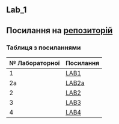 Lab_1
---
Посилання на [репозиторій](https://github.com/YarynaPavlovska00/Information-systems-programming-technologies)
---
### Таблиця з посиланнями
|№ Лабораторної|Посилання|
|---|---|
|1|[LAB1](https://github.com/YarynaPavlovska00/Information-systems-programming-technologies/tree/main/Lab_1)|
|2a|[LAB2a](https://github.com/YarynaPavlovska00/Information-systems-programming-technologies/tree/main/Lab_2a)|
|2|[LAB2](https://github.com/YarynaPavlovska00/Information-systems-programming-technologies/tree/main/Lab_2)|
|3|[LAB3](https://github.com/YarynaPavlovska00/Information-systems-programming-technologies/tree/main/Lab_3)|
|4|[LAB4](https://github.com/YarynaPavlovska00/Information-systems-programming-technologies/tree/main/Lab_4)|